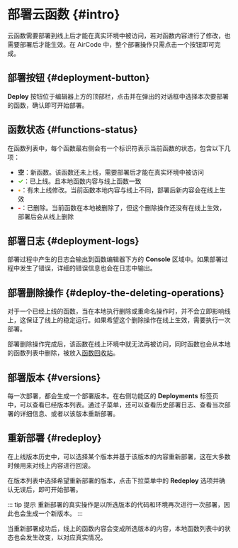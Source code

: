 # 部署云函数 {#intro}

云函数需要部署到线上后才能在真实环境中被访问，若对函数内容进行了修改，也需要部署后才能生效。在 AirCode 中，整个部署操作只需点击一个按钮即可完成。

## 部署按钮 {#deployment-button}

 **Deploy** 按钮位于编辑器上方的顶部栏，点击并在弹出的对话框中选择本次要部署的函数，确认即可开始部署。

<ACImage src="/_images/1671517933039.png" mode="light" />
<ACImage src="/_images/1671517968047.png" mode="dark" />

## 函数状态 {#functions-status}

在函数列表中，每个函数最右侧会有一个标识符表示当前函数的状态，包含以下几项：

<ACImage src="/_images/1671518075513.png" mode="light" />
<ACImage src="/_images/1671518232132.png" mode="dark" />

- **空**：新函数。该函数还未上线，需要部署后才能在真实环境中被访问
- <span style="color:#52C41A;">**✓**</span>：已上线。且本地函数内容与线上函数一致
- <span style="color:#F5A623;">**•**</span>：有未上线修改。当前函数本地内容与线上不同，部署后新内容会在线上生效
- <span style="color:#f00;">**-**</span>：已删除。当前函数在本地被删除了，但这个删除操作还没有在线上生效，部署后会从线上删除

## 部署日志 {#deployment-logs}

部署过程中产生的日志会输出到函数编辑器下方的 **Console** 区域中。如果部署过程中发生了错误，详细的错误信息也会在日志中输出。

<ACImage src="/_images/1671518321538.png" mode="light" />
<ACImage src="/_images/1671518299222.png" mode="dark" />

## 部署删除操作 {#deploy-the-deleting-operations}

对于一个已经上线的函数，当在本地执行删除或重命名操作时，并不会立即影响线上，这保证了线上的稳定运行。如果希望这个删除操作在线上生效，需要执行一次部署。

<ACImage src="/_images/1671518414900.png" mode="light" />
<ACImage src="/_images/1671518437944.png" mode="dark" />

部署删除操作完成后，该函数在线上环境中就无法再被访问，同时函数也会从本地的函数列表中删除，被放入[函数回收站](/guide/functions/recycle.html)。

## 部署版本 {#versions}

每一次部署，都会生成一个部署版本。在右侧功能区的 **Deployments** 标签页中，可以查看已经版本列表。通过子菜单，还可以查看历史部署日志、查看当次部署的详细信息、或者以该版本重新部署。

<ACImage src="/_images/1671518583069.png" mode="light" />
<ACImage src="/_images/1671518674280.png" mode="dark" />

## 重新部署 {#redeploy}

在上线版本历史中，可以选择某个版本并基于该版本的内容重新部署，这在大多数时候用来对线上内容进行回滚。

<ACImage src="/_images/1671518780109.png" mode="light" />
<ACImage src="/_images/1671518807115.png" mode="dark" />

在版本列表中选择希望重新部署的版本，点击下拉菜单中的 **Redeploy** 选项并确认无误后，即可开始部署。

<ACImage src="/_images/1671518837884.png" mode="light" />
<ACImage src="/_images/1671518863321.png" mode="dark" />

::: tip 提示
重新部署的真实操作是以所选版本的代码和环境再次进行一次部署，因此也会生成一个新版本。
:::

当重新部署成功后，线上的函数内容会变成所选版本的内容，本地函数列表中的状态也会发生改变，以对应真实情况。
